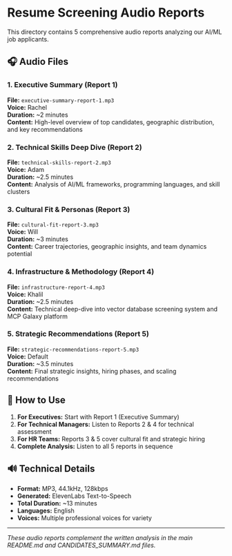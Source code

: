 # Resume Screening Audio Reports

This directory contains 5 comprehensive audio reports analyzing our AI/ML job applicants.

## 🎧 Audio Files

### 1. Executive Summary (Report 1)
**File:** `executive-summary-report-1.mp3`  
**Voice:** Rachel  
**Duration:** ~2 minutes  
**Content:** High-level overview of top candidates, geographic distribution, and key recommendations

### 2. Technical Skills Deep Dive (Report 2) 
**File:** `technical-skills-report-2.mp3`  
**Voice:** Adam  
**Duration:** ~2.5 minutes  
**Content:** Analysis of AI/ML frameworks, programming languages, and skill clusters

### 3. Cultural Fit & Personas (Report 3)
**File:** `cultural-fit-report-3.mp3`  
**Voice:** Will  
**Duration:** ~3 minutes  
**Content:** Career trajectories, geographic insights, and team dynamics potential

### 4. Infrastructure & Methodology (Report 4)
**File:** `infrastructure-report-4.mp3`  
**Voice:** Khalil  
**Duration:** ~2.5 minutes  
**Content:** Technical deep-dive into vector database screening system and MCP Galaxy platform

### 5. Strategic Recommendations (Report 5)
**File:** `strategic-recommendations-report-5.mp3`  
**Voice:** Default  
**Duration:** ~3.5 minutes  
**Content:** Final strategic insights, hiring phases, and scaling recommendations

## 🎯 How to Use

1. **For Executives:** Start with Report 1 (Executive Summary)
2. **For Technical Managers:** Listen to Reports 2 & 4 for technical assessment
3. **For HR Teams:** Reports 3 & 5 cover cultural fit and strategic hiring
4. **Complete Analysis:** Listen to all 5 reports in sequence

## 🔊 Technical Details

- **Format:** MP3, 44.1kHz, 128kbps
- **Generated:** ElevenLabs Text-to-Speech
- **Total Duration:** ~13 minutes
- **Languages:** English
- **Voices:** Multiple professional voices for variety

---

*These audio reports complement the written analysis in the main README.md and CANDIDATES_SUMMARY.md files.*